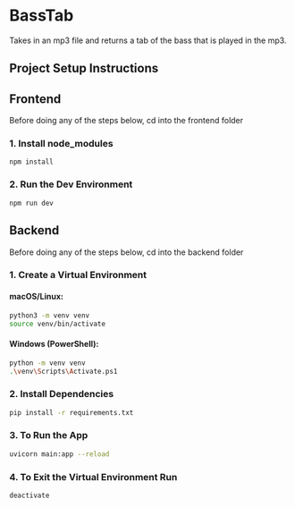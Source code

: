 # BassTab
Takes in an mp3 file and returns a tab  of the bass that is played in the mp3.

## Project Setup Instructions
## Frontend
Before doing any of the steps below, cd into the frontend folder
### 1. Install node_modules
```
npm install
```

### 2. Run the Dev Environment
```
npm run dev
```

## Backend
Before doing any of the steps below, cd into the backend folder
### 1. Create a Virtual Environment
#### macOS/Linux:
```bash
python3 -m venv venv
source venv/bin/activate
```

#### Windows (PowerShell):
```bash
python -m venv venv
.\venv\Scripts\Activate.ps1
```

### 2. Install Dependencies
```bash
pip install -r requirements.txt
```

### 3. To Run the App
```bash
uvicorn main:app --reload
```

### 4. To Exit the Virtual Environment Run
```
deactivate
```
